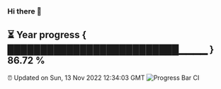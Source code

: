 ### Hi there 👋
⏳ Year progress { ██████████████████████████▁▁▁▁ } 86.72 %
---
⏰ Updated on Sun, 13 Nov 2022 12:34:03 GMT
![Progress Bar CI](https://github.com/liununu/liununu/workflows/Progress%20Bar%20CI/badge.svg)
